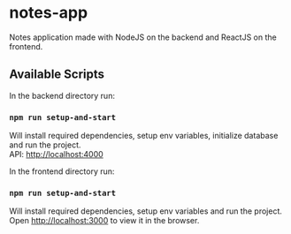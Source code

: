 # notes-app
Notes application made with NodeJS on the backend and ReactJS on the frontend.

## Available Scripts

In the backend directory run:

### `npm run setup-and-start`

Will install required dependencies, setup env variables, initialize database and run the project.\
API: [http://localhost:4000](http://localhost:4000)

In the frontend directory run:

### `npm run setup-and-start`

Will install required dependencies, setup env variables and run the project.\
Open [http://localhost:3000](http://localhost:3000) to view it in the browser.
